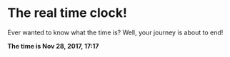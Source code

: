 # The real time clock!

Ever wanted to know what the time is? Well, your journey is about to end!

**The time is Nov 28, 2017, 17:17**